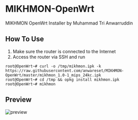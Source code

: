 # MIKHMON-OpenWrt
MIKHMON OpenWrt Installer by Muhammad Tri Anwarruddin

## How To Use
1. Make sure the router is connected to the Internet
2. Access the router via SSH and run
```
root@OpenWrt~# curl -o /tmp/mikhmon.ipk -k https://raw.githubusercontent.com/anwareset/MIKHMON-OpenWrt/master/mikhmon_1.0-1_mips_24kc.ipk
root@OpenWrt~# cd /tmp && opkg install mikhmon.ipk
root@OpenWrt~# mikhmon
```

## Preview
![preview](https://raw.githubusercontent.com/anwareset/MIKHMON-OpenWrt/master/scrot.jpg)
